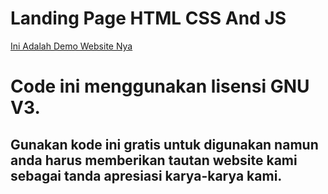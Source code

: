Landing Page HTML CSS And JS
============================

[Ini Adalah Demo Website Nya](https://demo.vixiloc.my.id/landing2)

Code ini menggunakan lisensi GNU V3.
=================================

Gunakan kode ini gratis untuk digunakan namun anda harus memberikan tautan website kami sebagai tanda apresiasi karya-karya kami.
---------------------------------------------------------------------------------------------------------------------------------
